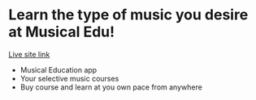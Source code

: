 # Learn the type of music you desire at Musical Edu!

[Live site link](https://react-music-site.netlify.app/)

- Musical Education app
- Your selective music courses
- Buy course and learn at you own pace from anywhere
